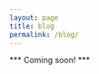 ```yaml
---
layout: page
title: blog
permalink: /blog/
---
```


<div class="coming-soon"><p>*** Coming soon! ***</p></div>